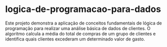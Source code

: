 # logica-de-programacao-para-dados
Este projeto demonstra a aplicação de conceitos fundamentais de lógica de programação para realizar uma análise básica de dados de clientes. O algoritmo calcula a média do total de compras de um grupo de clientes e identifica quais clientes excederam um determinado valor de gasto.
